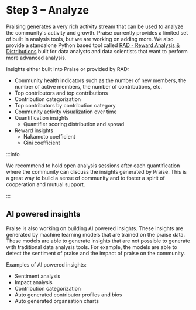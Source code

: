 # Step 3 – Analyze

Praising generates a very rich activity stream that can be used to analyze the community's activity and growth. Praise currently provides a limited set of built in analysis tools, but we are working on adding more. We also provide a standalone Python based tool called [RAD - Reward Analysis & Distributions](https://github.com/givepraise/rad) built for data analysts and data scientists that want to perform more advanced analysis.

Insights either built into Praise or provided by RAD:

- Community health indicators such as the number of new members, the number of active members, the number of contributions, etc.
- Top contributors and top contributions
- Contribution categorization
- Top contributors by contribution category
- Community activity visualization over time
- Quantification insights
  - Quantifier scoring distribution and spread
- Reward insights
  - Nakamoto coefficient
  - Gini coefficient

:::info

We recommend to hold open analysis sessions after each quantification where the community can discuss the insights generated by Praise. This is a great way to build a sense of community and to foster a spirit of cooperation and mutual support.

:::

## AI powered insights

Praise is also working on building AI powered insights. These insights are generated by machine learning models that are trained on the praise data. These models are able to generate insights that are not possible to generate with traditional data analysis tools. For example, the models are able to detect the sentiment of praise and the impact of praise on the community.

Examples of AI powered insights:

- Sentiment analysis
- Impact analysis
- Contribution categorization
- Auto generated contributor profiles and bios
- Auto generated organsation charts
